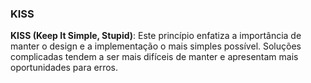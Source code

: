 ### KISS

**KISS (Keep It Simple, Stupid)**: Este princípio enfatiza a importância de manter o design e a implementação o mais simples possível. Soluções complicadas tendem a ser mais difíceis de manter e apresentam mais oportunidades para erros.
